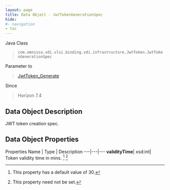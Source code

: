 ```yaml
---
layout: page
title: Data Object - JwtTokenGenerationSpec
hide:
#- navigation
- toc
---
```






Java Class
> `com.omnissa.vdi.vlsi.binding.vdi.infrastructure.JwtToken.JwtTokenGenerationSpec`

Parameter to
> [JwtToken_Generate](vdi.infrastructure.JwtToken.md#generate)

Since
> Horizon 7.4


## Data Object Description

JWT token creation spec.

## Data Object Properties
Properties
Name |  Type |  Description
---|---|---
**validityTime**|  xsd:int|  Token validity time in mins. [^284] [^1]
 


 


[^1]: This property need not be set.
[^284]: This property has a default value of 30.